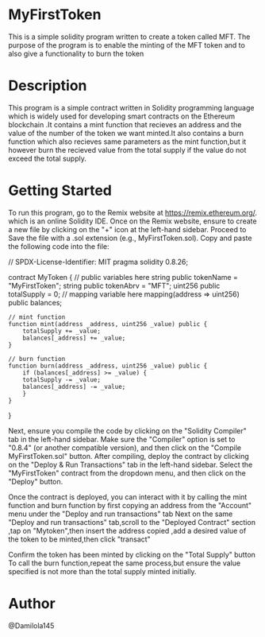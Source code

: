 # MyFirstToken

This is a simple solidity program written to create a token called MFT. The purpose of the program is to enable the minting of the MFT token and to also give a functionality to burn the token

# Description
This program is a simple contract written in Solidity programming language which is widely used for developing smart contracts on the Ethereum blockchain .It contains a mint function that recieves an address and the value of the number of the token we want minted.It also contains a  burn function which also recieves same parameters as the mint function,but it however burn the recieved value from the total supply if the value do not exceed the total supply.


# Getting Started

To run this program,  go to the Remix website at https://remix.ethereum.org/. which is an online Solidity IDE.
Once on the Remix website, ensure to create a new file by clicking on the "+" icon at the left-hand sidebar. Proceed to Save the file with a .sol extension (e.g., MyFirstToken.sol). Copy and paste the following code into the file:

// SPDX-License-Identifier: MIT
pragma solidity 0.8.26;

 
contract MyToken {
    // public variables here
    string public tokenName = "MyFirstToken";
    string public tokenAbrv = "MFT";
    uint256 public totalSupply = 0;
    // mapping variable here
    mapping(address => uint256) public balances;

    // mint function
    function mint(address _address, uint256 _value) public {
        totalSupply += _value;
        balances[_address] += _value;
    }

    // burn function
    function burn(address _address, uint256 _value) public {
        if (balances[_address] >= _value) {
        totalSupply -= _value;
        balances[_address] -= _value;
        }
    }
}


Next, ensure you compile the code by clicking on the "Solidity Compiler" tab in the left-hand sidebar. Make sure the "Compiler" option is set to "0.8.4" (or another compatible version), and then click on the "Compile MyFirstToken.sol" button.
After compiling,  deploy the contract by clicking on the "Deploy & Run Transactions" tab in the left-hand sidebar. Select the "MyFirstToken" contract from the dropdown menu, and then click on the "Deploy" button.

Once the contract is deployed, you can interact with it by calling the mint function and burn function by first copying an address from the "Account" menu under the "Deploy and run transactions" tab
Next on the same "Deploy and run transactions" tab,scroll to the "Deployed Contract" section ,tap on "Mytoken",then insert the address copied ,add a desired value of the token to be minted,then click "transact"

Confirm the token has been minted by clicking on the "Total Supply" button
To call the burn function,repeat the same process,but ensure the value specified is not more than the total supply minted initially.


# Author
@Damilola145
